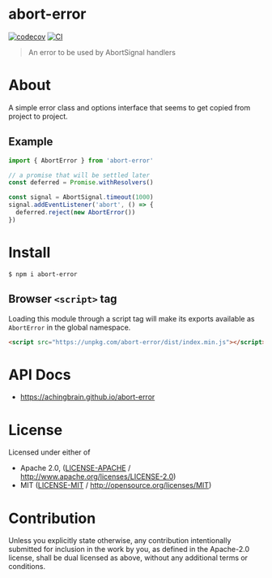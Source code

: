 # abort-error

[![codecov](https://img.shields.io/codecov/c/github/achingbrain/abort-error.svg?style=flat-square)](https://codecov.io/gh/achingbrain/abort-error)
[![CI](https://img.shields.io/github/actions/workflow/status/achingbrain/abort-error/js-test-and-release.yml?branch=main\&style=flat-square)](https://github.com/achingbrain/abort-error/actions/workflows/js-test-and-release.yml?query=branch%3Amain)

> An error to be used by AbortSignal handlers

# About

<!--

!IMPORTANT!

Everything in this README between "# About" and "# Install" is automatically
generated and will be overwritten the next time the doc generator is run.

To make changes to this section, please update the @packageDocumentation section
of src/index.js or src/index.ts

To experiment with formatting, please run "npm run docs" from the root of this
repo and examine the changes made.

-->

A simple error class and options interface that seems to get copied from
project to project.

## Example

```TypeScript
import { AbortError } from 'abort-error'

// a promise that will be settled later
const deferred = Promise.withResolvers()

const signal = AbortSignal.timeout(1000)
signal.addEventListener('abort', () => {
  deferred.reject(new AbortError())
})
```

# Install

```console
$ npm i abort-error
```

## Browser `<script>` tag

Loading this module through a script tag will make its exports available as `AbortError` in the global namespace.

```html
<script src="https://unpkg.com/abort-error/dist/index.min.js"></script>
```

# API Docs

- <https://achingbrain.github.io/abort-error>

# License

Licensed under either of

- Apache 2.0, ([LICENSE-APACHE](https://github.com/achingbrain/abort-error/LICENSE-APACHE) / <http://www.apache.org/licenses/LICENSE-2.0>)
- MIT ([LICENSE-MIT](https://github.com/achingbrain/abort-error/LICENSE-MIT) / <http://opensource.org/licenses/MIT>)

# Contribution

Unless you explicitly state otherwise, any contribution intentionally submitted for inclusion in the work by you, as defined in the Apache-2.0 license, shall be dual licensed as above, without any additional terms or conditions.
